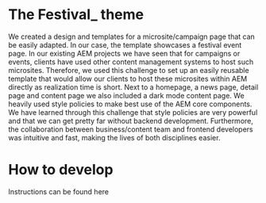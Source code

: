 # The Festival_ theme

We created a design and templates for a microsite/campaign page that can be easily adapted. In our case, the template showcases a festival event page. In our existing AEM projects we have seen that for campaigns or events, clients have used other content management systems to host such microsites. Therefore, we used this challenge to set up an easily reusable template that would allow our clients to host these microsites within AEM directly as realization time is short.
Next to a homepage, a news page, detail page and content page we also included a dark mode content page. We heavily used style policies to make best use of the AEM core components.
We have learned through this challenge that style policies are very powerful and that we can get pretty far without backend development. Furthermore, the collaboration between business/content team and frontend developers was intuitive and fast, making the lives of both disciplines easier.

# How to develop

Instructions can be found here
